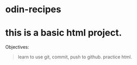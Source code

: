 # odin-recipes
# this is a basic html project.
Objectives:
> learn to use git, commit, push to github.
> practice html. 